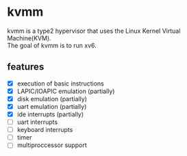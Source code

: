 # kvmm

kvmm is a type2 hypervisor that uses the Linux Kernel Virtual Machine(KVM).  
The goal of kvmm is to run xv6.  

## features
- [x] execution of basic instructions
- [x] LAPIC/IOAPIC emulation (partially)
- [x] disk emulation (partially)
- [x] uart emulation (partially)
- [x] ide interrupts (partially)
- [ ] uart interrupts
- [ ] keyboard interrupts
- [ ] timer
- [ ] multiproccessor support 
